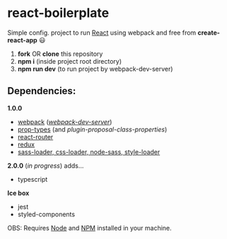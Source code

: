 # react-boilerplate

Simple config. project to run [React](https://reactjs.org) using webpack and free from **create-react-app** :smiley:

1. **fork** OR **clone** this repository
2. **npm i** (inside project root directory)
3. **npm run dev** (to run project by webpack-dev-server)


## Dependencies:
**1.0.0**
- [webpack](https://github.com/webpack/webpack) (*[webpack-dev-server](https://github.com/webpack/webpack-dev-server)*)
- [prop-types](https://github.com/facebook/prop-types) (and *plugin-proposal-class-properties*)
- [react-router](https://github.com/ReactTraining/react-router/tree/master/packages/react-router)
- [redux](https://github.com/reduxjs/redux)
- [sass-loader, css-loader, node-sass, style-loader](https://github.com/webpack-contrib/sass-loader)

**2.0.0** (*in progress*) adds...
- typescript

**Ice box**
- jest
- styled-components



OBS: Requires [Node](https://nodejs.org/en/) and [NPM](https://www.npmjs.com) installed in your machine.
